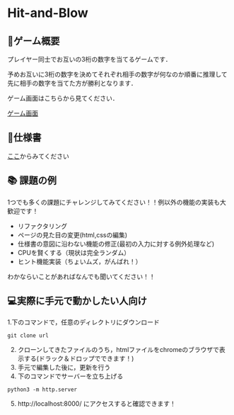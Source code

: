 # Hit-and-Blow

## 🔢ゲーム概要
プレイヤー同士でお互いの3桁の数字を当てるゲームです．

予めお互いに3桁の数字を決めてそれぞれ相手の数字が何なのか順番に推理して先に相手の数字を当てた方が勝利となります．

ゲーム画面はこちらから見てください．

[ゲーム画面]()

## 📃仕様書
[ここ](https://www.figma.com/file/aedhG4wlTaOTKxccKI9a6S/SIseminar-2024-Hit%26Blow?type=design&node-id=0-1&mode=design&t=DCxI8fYMzDXvkzbX-0)からみてください

## 📚 課題の例
1つでも多くの課題にチャレンジしてみてください！！例以外の機能の実装も大歓迎です！
- リファクタリング
- ページの見た目の変更(html,cssの編集)
- 仕様書の意図に沿わない機能の修正(最初の入力に対する例外処理など)
- CPUを賢くする（現状は完全ランダム）
- ヒント機能実装（ちょいムズ，がんばれ！）

わかならいことがあればなんでも聞いてください！！

## 💻実際に手元で動かしたい人向け
1.下のコマンドで，任意のディレクトリにダウンロード

```
git clone url
```
2. クローンしてきたファイルのうち，htmlファイルをchromeのブラウザで表示する(ドラック＆ドロップでできます！)
3. 手元で編集した後に，更新を行う
4. 下のコマンドでサーバーを立ち上げる
```
python3 -m http.server                          
```
5. http://localhost:8000/
にアクセスすると確認できます！
